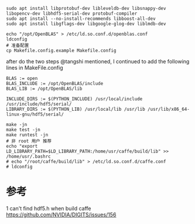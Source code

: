 
```
sudo apt install libprotobuf-dev libleveldb-dev libsnappy-dev libopencv-dev libhdf5-serial-dev protobuf-compiler
sudo apt install --no-install-recommends libboost-all-dev
sudo apt install libgflags-dev libgoogle-glog-dev liblmdb-dev 
```

```
echo "/opt/OpenBLAS" > /etc/ld.so.conf.d/openblas.conf
ldconfig
# 准备配置
cp Makefile.config.example Makefile.config
```

after do the two steps @tangshi mentioned, I continued to add the following lines in MakeFile.config  
```
BLAS := open
BLAS_INCLUDE := /opt/OpenBLAS/include
BLAS_LIB := /opt/OpenBLAS/lib

INCLUDE_DIRS := $(PYTHON_INCLUDE) /usr/local/include /usr/include/hdf5/serial/
LIBRARY_DIRS := $(PYTHON_LIB) /usr/local/lib /usr/lib /usr/lib/x86_64-linux-gnu/hdf5/serial/
```


```
make -jn
make test -jn
make runtest -jn
# 非 root 用户 推荐
echo "export LD_LIBRARY_PATH=$LD_LIBRARY_PATH:/home/usr/caffe/build/lib" >> /home/usr/.bashrc
# echo "/root/caffe/build/lib" > /etc/ld.so.conf.d/caffe.conf
# ldconfig
```


# 参考
1 can't find hdf5.h when build caffe  
<https://github.com/NVIDIA/DIGITS/issues/156>